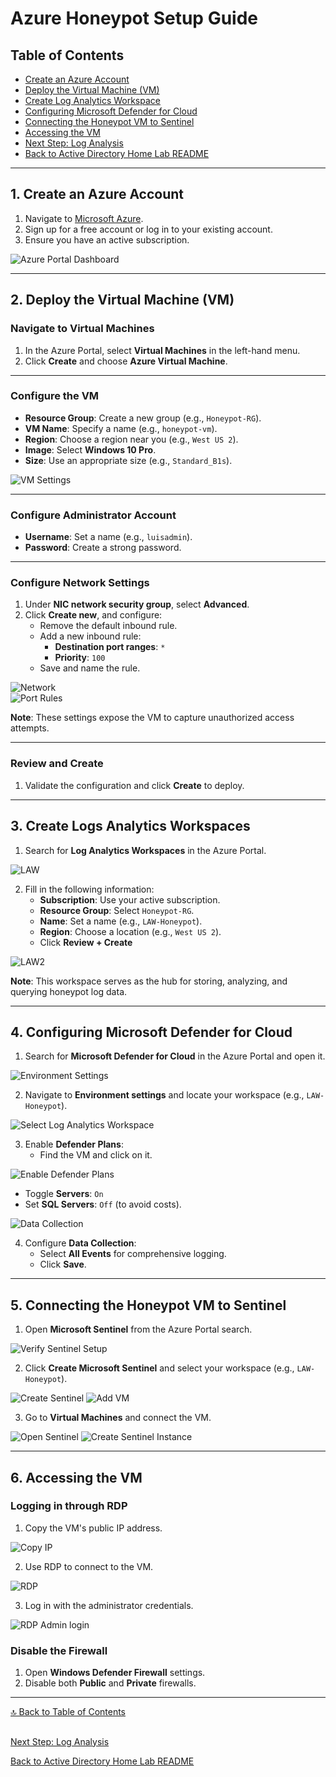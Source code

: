 # Azure Honeypot Setup Guide

## Table of Contents
- [Create an Azure Account](#1-create-an-azure-account)
- [Deploy the Virtual Machine (VM)](#2-deploy-the-virtual-machine-vm)
- [Create Log Analytics Workspace](#3-create-log-analytics-workspace)
- [Configuring Microsoft Defender for Cloud](#4-configuring-microsoft-defender-for-cloud)
- [Connecting the Honeypot VM to Sentinel](#5-connecting-the-honeypot-vm-to-sentinel)
- [Accessing the VM](#6-accessing-the-vm)
- [Next Step: Log Analysis](logs_analysis.md)
- [Back to Active Directory Home Lab README](README.md)

---

## 1. Create an Azure Account
1. Navigate to [Microsoft Azure](https://azure.microsoft.com/).
2. Sign up for a free account or log in to your existing account.
3. Ensure you have an active subscription.

![Azure Portal Dashboard](screenshots/setup1.png)

---

## 2. Deploy the Virtual Machine (VM)

### Navigate to Virtual Machines
1. In the Azure Portal, select **Virtual Machines** in the left-hand menu.
2. Click **Create** and choose **Azure Virtual Machine**.

---

### Configure the VM
- **Resource Group**: Create a new group (e.g., `Honeypot-RG`).
- **VM Name**: Specify a name (e.g., `honeypot-vm`).
- **Region**: Choose a region near you (e.g., `West US 2`).
- **Image**: Select **Windows 10 Pro**.
- **Size**: Use an appropriate size (e.g., `Standard_B1s`).

![VM Settings](screenshots/setup2.png)

---

### Configure Administrator Account
- **Username**: Set a name (e.g., `luisadmin`).
- **Password**: Create a strong password.

---

### Configure Network Settings
1. Under **NIC network security group**, select **Advanced**.
2. Click **Create new**, and configure:
   - Remove the default inbound rule.
   - Add a new inbound rule:
     - **Destination port ranges**: `*`
     - **Priority**: `100`
   - Save and name the rule.

![Network](screenshots/setup3.png)  
![Port Rules](screenshots/setup4.png)

**Note**: These settings expose the VM to capture unauthorized access attempts.

---

### Review and Create
1. Validate the configuration and click **Create** to deploy.

---

## 3. Create Logs Analytics Workspaces
1. Search for **Log Analytics Workspaces** in the Azure Portal.

![LAW](screenshots/setup5.png)  

2. Fill in the following information:
   - **Subscription**: Use your active subscription.
   - **Resource Group**: Select `Honeypot-RG`.
   - **Name**: Set a name (e.g., `LAW-Honeypot`).
   - **Region**: Choose a location (e.g., `West US 2`).
   - Click **Review + Create**

![LAW2](screenshots/setup6.png)

**Note**: This workspace serves as the hub for storing, analyzing, and querying honeypot log data.

---

## 4. Configuring Microsoft Defender for Cloud
1. Search for **Microsoft Defender for Cloud** in the Azure Portal and open it.

![Environment Settings](screenshots/setup8.png)  

2. Navigate to **Environment settings** and locate your workspace (e.g., `LAW-Honeypot`).

![Select Log Analytics Workspace](screenshots/setup9.png)

3. Enable **Defender Plans**:
   - Find the VM and click on it.

![Enable Defender Plans](screenshots/setup10.png)   

   - Toggle **Servers**: `On`
   - Set **SQL Servers**: `Off` (to avoid costs).

![Data Collection](screenshots/setup11.png)

4. Configure **Data Collection**:
   - Select **All Events** for comprehensive logging.
   - Click **Save**.



---

## 5. Connecting the Honeypot VM to Sentinel
1. Open **Microsoft Sentinel** from the Azure Portal search.

![Verify Sentinel Setup](screenshots/setup15.png)

2. Click **Create Microsoft Sentinel** and select your workspace (e.g., `LAW-Honeypot`).

![Create Sentinel](screenshots/setup16.png)
![Add VM](screenshots/setup17.png)

3. Go to **Virtual Machines** and connect the VM.

![Open Sentinel](screenshots/setup13.png)
![Create Sentinel Instance](screenshots/setup14.png)  

---

## 6. Accessing the VM

### Logging in through RDP
1. Copy the VM's public IP address.

![Copy IP](screenshots/setup18.png)

2. Use RDP to connect to the VM.

![RDP](screenshots/setup19.png)

3. Log in with the administrator credentials.

![RDP Admin login](screenshots/setup20.png)

### Disable the Firewall
1. Open **Windows Defender Firewall** settings.
2. Disable both **Public** and **Private** firewalls.

---

[🔝 Back to Table of Contents](#table-of-contents)

##
[Next Step: Log Analysis](logs_analysis.md)

[Back to Active Directory Home Lab README](README.md)
##